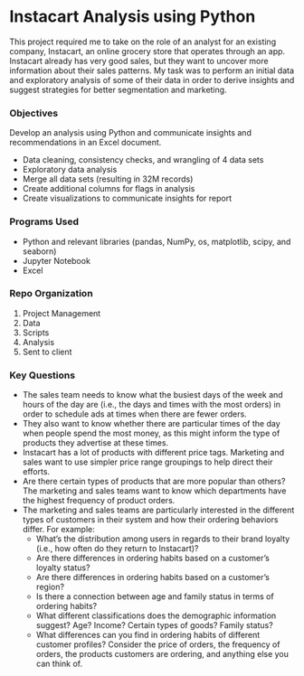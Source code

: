 # Instacart Analysis using Python
This project required me to take on the role of an analyst for an existing company, Instacart, an online grocery store that operates through an app. Instacart already has very good sales, but they want to uncover more information about their sales patterns. My task was to perform an initial data and exploratory analysis of some of their data in order to derive insights and suggest strategies for better segmentation and marketing.
### Objectives
Develop an analysis using Python and communicate insights and recommendations in an Excel document.
- Data cleaning, consistency checks, and wrangling of 4 data sets
- Exploratory data analysis
- Merge all data sets (resulting in 32M records)
- Create additional columns for flags in analysis
- Create visualizations to communicate insights for report
### Programs Used
- Python and relevant libraries (pandas, NumPy, os, matplotlib, scipy, and seaborn)
- Jupyter Notebook
- Excel
### Repo Organization
1. Project Management
2. Data
3. Scripts
4. Analysis
5. Sent to client
### Key Questions
- The sales team needs to know what the busiest days of the week and hours of the day are (i.e., the days and times with the most orders) in order to schedule ads at times when there are fewer orders.
- They also want to know whether there are particular times of the day when people spend the most money, as this might inform the type of products they advertise at these times.
- Instacart has a lot of products with different price tags. Marketing and sales want to use simpler price range groupings to help direct their efforts.
- Are there certain types of products that are more popular than others? The marketing and sales teams want to know which departments have the highest frequency of product orders.
- The marketing and sales teams are particularly interested in the different types of
customers in their system and how their ordering behaviors differ. For example:
  - What’s the distribution among users in regards to their brand loyalty (i.e., how often do they return to Instacart)?
  - Are there differences in ordering habits based on a customer’s loyalty status?
  - Are there differences in ordering habits based on a customer’s region?
  - Is there a connection between age and family status in terms of ordering habits?
  - What different classifications does the demographic information suggest? Age? Income? Certain types of goods? Family status?
  - What differences can you find in ordering habits of different customer profiles? Consider the price of orders, the frequency of orders, the products customers are ordering, and anything else you can think of.
